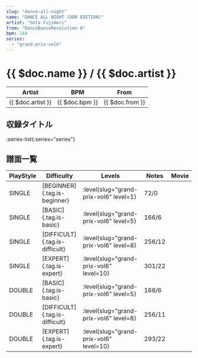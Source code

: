 ```yaml
---
slug: "dance-all-night"
name: "DANCE ALL NIGHT (DDR EDITION)"
artist: "Sota Fujimori"
from: "DanceDanceRevolution A"
bpm: 144
series:
  - "grand-prix-vol6"
---
```


# {{ $doc.name }} / {{ $doc.artist }}

|Artist|BPM|From|
|------|---|----|
|{{ $doc.artist }}|{{ $doc.bpm }}|{{ $doc.from }}|

## 収録タイトル

:series-list{:series="series"}

## 譜面一覧

|PlayStyle|Difficulty|Levels|Notes|Movie|
|---------|----------|------|-----|-----|
|SINGLE|[BEGINNER]{.tag.is-beginner}|<div class="field is-grouped is-grouped-multiline"> :level{slug="grand-prix-vol6" level=1}</div>|72/0||
|SINGLE|[BASIC]{.tag.is-basic}|<div class="field is-grouped is-grouped-multiline"> :level{slug="grand-prix-vol6" level=5}</div>|166/6||
|SINGLE|[DIFFICULT]{.tag.is-difficult}|<div class="field is-grouped is-grouped-multiline"> :level{slug="grand-prix-vol6" level=8}</div>|256/12||
|SINGLE|[EXPERT]{.tag.is-expert}|<div class="field is-grouped is-grouped-multiline"> :level{slug="grand-prix-vol6" level=10}</div>|301/22||
|DOUBLE|[BASIC]{.tag.is-basic}|<div class="field is-grouped is-grouped-multiline"> :level{slug="grand-prix-vol6" level=5}</div>|168/6||
|DOUBLE|[DIFFICULT]{.tag.is-difficult}|<div class="field is-grouped is-grouped-multiline"> :level{slug="grand-prix-vol6" level=8}</div>|256/11||
|DOUBLE|[EXPERT]{.tag.is-expert}|<div class="field is-grouped is-grouped-multiline"> :level{slug="grand-prix-vol6" level=10}</div>|293/22||
